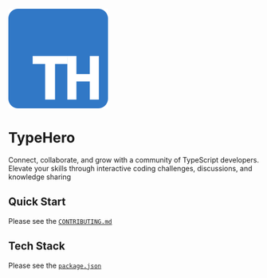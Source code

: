 [![Type Hero Logo](/logo.svg)](https://typehero.dev/)

# TypeHero

Connect, collaborate, and grow with a community of TypeScript developers. Elevate your skills through interactive coding challenges, discussions, and knowledge sharing

## Quick Start

Please see the [`CONTRIBUTING.md`](/CONTRIBUTING.md)

## Tech Stack

Please see the [`package.json`](/package.json)
